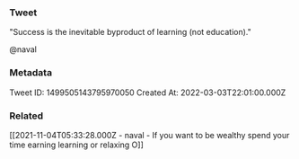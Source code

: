 ### Tweet
"Success is the inevitable byproduct of learning (not education)."

@naval

### Metadata
Tweet ID: 1499505143795970050
Created At: 2022-03-03T22:01:00.000Z

### Related
[[2021-11-04T05:33:28.000Z - naval - If you want to be wealthy spend your time earning learning or relaxing O]]

